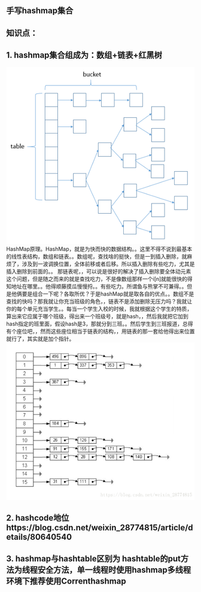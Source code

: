 ## 手写hashmap集合
## 知识点：
##  1. hashmap集合组成为：数组+链表+红黑树
![Image text](https://github.com/zhoyou/zhoyou-hashmap/raw/master/img/616953-20160304192851940-1880633940.png)  
HashMap原理。HashMap，就是为快而快的数据结构。。这里不得不说到最基本的线性表结构，数组和链表。。数组呢，查找啥的挺快，但是一到插入删除，就麻烦了，涉及到一波调换位置，全体前移或者后移。所以插入删除有些吃力，尤其是插入删除到前面的。。 那链表呢，，可以说是很好的解决了插入删除要全体动元素这个问题，但是随之而来的就是查找吃力，不是像数组那样一个i[n]就能很快的得知地址在哪里。。他得顺藤摸瓜慢慢捋。。有些吃力。所谓鱼与熊掌不可兼得。。但是他俩要是组合一下呢？各取所优？于是hashMap就是取各自的优点。。数组不是查找的快吗？那我就让你充当班级的角色，，链表不是添加删除无压力吗？我就让你的每个单元充当学生。。每当一个学生入校的时候，我就根据这个学生的特质，算出来它应属于哪个班级，得出来一个班级号，就是hash，，然后我就把它加到hash指定的班里面，假设hash是3，那就分到三班。。然后学生到三班报道，总得有个座位吧，，然而这些座位相当于链表的结构，，用链表的那一套给他得出来位置就行了，其实就是加个指针。
![Image text](https://github.com/zhoyou/zhoyou-hashmap/raw/master/img/20180610170257689.png)  
##  2. hashcode地位https://blog.csdn.net/weixin_28774815/article/details/80640540  
##  3. hashmap与hashtable区别为  hashtable的put方法为线程安全方法，单一线程时使用hashmap多线程环境下推荐使用Correnthashmap

